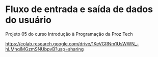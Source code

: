 # Fluxo de entrada e saída de dados do usuário
Projeto 05 do curso Introdução à Programação da Proz Tech

https://colab.research.google.com/drive/1KeVGRNm1UsWWN_-hLMhqlMGzmSNUbpvB?usp=sharing
